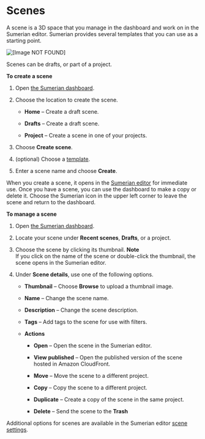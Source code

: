 # Scenes<a name="dashboard-scenes"></a>

A scene is a 3D space that you manage in the dashboard and work on in the Sumerian editor\. Sumerian provides several templates that you can use as a starting point\.

![\[Image NOT FOUND\]](http://docs.aws.amazon.com/sumerian/latest/userguide/)

Scenes can be drafts, or part of a project\.

**To create a scene**

1. Open [the Sumerian dashboard](https://console.aws.amazon.com/sumerian/home)\.

1. Choose the location to create the scene\.

   + **Home** – Create a draft scene\.

   + **Drafts** – Create a draft scene\.

   + **Project** – Create a scene in one of your projects\.

1. Choose **Create scene**\.

1. \(optional\) Choose a [template](dashboard-templates.md)\.

1. Enter a scene name and choose **Create**\.

When you create a scene, it opens in the [Sumerian editor](sumerian-editor.md) for immediate use\. Once you have a scene, you can use the dashboard to make a copy or delete it\. Choose the Sumerian icon in the upper left corner to leave the scene and return to the dashboard\.

**To manage a scene**

1. Open [the Sumerian dashboard](https://console.aws.amazon.com/sumerian/home)\.

1. Locate your scene under **Recent scenes**, **Drafts**, or a project\.

1. Choose the scene by clicking its thumbnail\.
**Note**  
If you click on the name of the scene or double\-click the thumbnail, the scene opens in the Sumerian editor\.

1. Under **Scene details**, use one of the following options\.

   + **Thumbnail** – Choose **Browse** to upload a thumbnail image\.

   + **Name** – Change the scene name\.

   + **Description** – Change the scene description\.

   + **Tags** – Add tags to the scene for use with filters\.

   + **Actions**

     + **Open** – Open the scene in the Sumerian editor\.

     + **View published** – Open the published version of the scene hosted in Amazon CloudFront\.

     + **Move** – Move the scene to a different project\.

     + **Copy** – Copy the scene to a different project\.

     + **Duplicate** – Create a copy of the scene in the same project\.

     + **Delete** – Send the scene to the **Trash** 

Additional options for scenes are available in the Sumerian editor [scene settings](sumerian-scene.md)\.